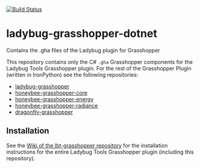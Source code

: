 [![Build Status](https://github.com/ladybug-tools/ladybug-grasshopper-dotnet/workflows/CD/badge.svg)](https://github.com/ladybug-tools/ladybug-grasshopper-dotnet/actions)

# ladybug-grasshopper-dotnet

Contains the .gha files of the Ladybug plugin for Grasshopper

This repository contains only the C# `.gha` Grasshopper components for the Ladybug Tools
Grasshopper plugin. For the rest of the Grasshopper Plugin (written in IronPython) see
the following repositories:

* [ladybug-grasshopper](https://github.com/ladybug-tools/ladybug-grasshopper)
* [honeybee-grasshopper-core](https://github.com/ladybug-tools/honeybee-grasshopper-core)
* [honeybee-grasshopper-energy](https://github.com/ladybug-tools/honeybee-grasshopper-energy)
* [honeybee-grasshopper-radiance](https://github.com/ladybug-tools/honeybee-grasshopper-radiance)
* [dragonfly-grasshopper](https://github.com/ladybug-tools/dragonfly-grasshopper)

## Installation

See the [Wiki of the lbt-grasshopper repository](https://github.com/ladybug-tools/lbt-grasshopper/wiki)
for the installation instructions for the entire Ladybug Tools Grasshopper plugin
(including this repository).
